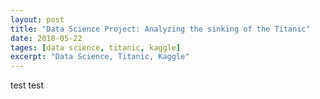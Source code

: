 ```yaml
---
layout: post
title: "Data Science Project: Analyzing the sinking of the Titanic"
date: 2018-05-22
tages: [data science, titanic, kaggle]
excerpt: "Data Science, Titanic, Kaggle"
---
```


test test
